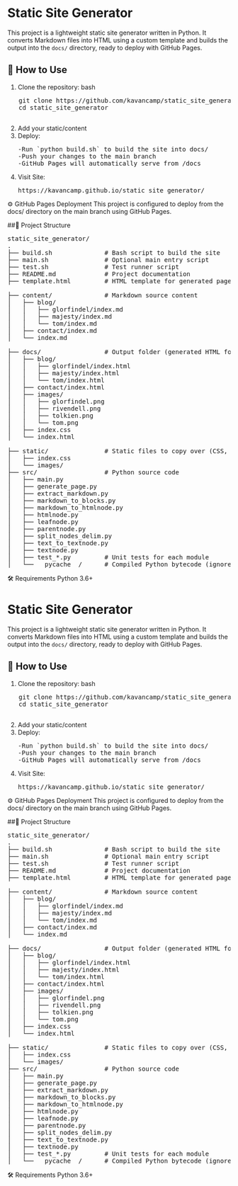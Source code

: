 # Static Site Generator

This project is a lightweight static site generator written in Python. It converts Markdown files into HTML using a custom template and builds the output into the `docs/` directory, ready to deploy with GitHub Pages.

## 🚀 How to Use

1. Clone the repository:
   bash
  <pre>
   git clone https://github.com/kavancamp/static_site_generator.git
   cd static_site_generator
  </pre>
2. Add your static/content
3. Deploy:
   <pre>
   -Run `python build.sh` to build the site into docs/
   -Push your changes to the main branch
   -GitHub Pages will automatically serve from /docs
   </pre>
4. Visit Site:
   <pre>
   https://kavancamp.github.io/static_site_generator/
   </pre>
⚙️ GitHub Pages Deployment
This project is configured to deploy from the docs/ directory on the main branch using GitHub Pages.

##📁 Project Structure
<pre>
static_site_generator/
.
├── build.sh              # Bash script to build the site
├── main.sh               # Optional main entry script
├── test.sh               # Test runner script
├── README.md             # Project documentation
├── template.html         # HTML template for generated pages

├── content/              # Markdown source content
│   ├── blog/
│   │   ├── glorfindel/index.md
│   │   ├── majesty/index.md
│   │   └── tom/index.md
│   ├── contact/index.md
│   └── index.md

├── docs/                 # Output folder (generated HTML for GitHub Pages)
│   ├── blog/
│   │   ├── glorfindel/index.html
│   │   ├── majesty/index.html
│   │   └── tom/index.html
│   ├── contact/index.html
│   ├── images/
│   │   ├── glorfindel.png
│   │   ├── rivendell.png
│   │   ├── tolkien.png
│   │   └── tom.png
│   ├── index.css
│   └── index.html

├── static/               # Static files to copy over (CSS, images, etc.)
│   ├── index.css
│   └── images/
├── src/                  # Python source code
│   ├── main.py
│   ├── generate_page.py
│   ├── extract_markdown.py
│   ├── markdown_to_blocks.py
│   ├── markdown_to_htmlnode.py
│   ├── htmlnode.py
│   ├── leafnode.py
│   ├── parentnode.py
│   ├── split_nodes_delim.py
│   ├── text_to_textnode.py
│   ├── textnode.py
│   ├── test_*.py         # Unit tests for each module
│   └── __pycache__/      # Compiled Python bytecode (ignored)
</pre>

🛠 Requirements
Python 3.6+

# Static Site Generator

This project is a lightweight static site generator written in Python. It converts Markdown files into HTML using a custom template and builds the output into the `docs/` directory, ready to deploy with GitHub Pages.

## 🚀 How to Use

1. Clone the repository:
   bash
  <pre>
   git clone https://github.com/kavancamp/static_site_generator.git
   cd static_site_generator
  </pre>
2. Add your static/content
3. Deploy:
   <pre>
   -Run `python build.sh` to build the site into docs/
   -Push your changes to the main branch
   -GitHub Pages will automatically serve from /docs
   </pre>
4. Visit Site:
   <pre>
   https://kavancamp.github.io/static_site_generator/
   </pre>
⚙️ GitHub Pages Deployment
This project is configured to deploy from the docs/ directory on the main branch using GitHub Pages.

##📁 Project Structure
<pre>
static_site_generator/
.
├── build.sh              # Bash script to build the site
├── main.sh               # Optional main entry script
├── test.sh               # Test runner script
├── README.md             # Project documentation
├── template.html         # HTML template for generated pages

├── content/              # Markdown source content
│   ├── blog/
│   │   ├── glorfindel/index.md
│   │   ├── majesty/index.md
│   │   └── tom/index.md
│   ├── contact/index.md
│   └── index.md

├── docs/                 # Output folder (generated HTML for GitHub Pages)
│   ├── blog/
│   │   ├── glorfindel/index.html
│   │   ├── majesty/index.html
│   │   └── tom/index.html
│   ├── contact/index.html
│   ├── images/
│   │   ├── glorfindel.png
│   │   ├── rivendell.png
│   │   ├── tolkien.png
│   │   └── tom.png
│   ├── index.css
│   └── index.html

├── static/               # Static files to copy over (CSS, images, etc.)
│   ├── index.css
│   └── images/
├── src/                  # Python source code
│   ├── main.py
│   ├── generate_page.py
│   ├── extract_markdown.py
│   ├── markdown_to_blocks.py
│   ├── markdown_to_htmlnode.py
│   ├── htmlnode.py
│   ├── leafnode.py
│   ├── parentnode.py
│   ├── split_nodes_delim.py
│   ├── text_to_textnode.py
│   ├── textnode.py
│   ├── test_*.py         # Unit tests for each module
│   └── __pycache__/      # Compiled Python bytecode (ignored)
</pre>

🛠 Requirements
Python 3.6+
